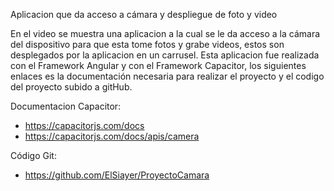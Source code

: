 Aplicacion que da acceso a cámara y despliegue de foto y video

En el video se muestra una aplicacion a la cual se le da acceso a la cámara del dispositivo
para que esta tome fotos y grabe videos, estos son desplegados por la aplicacion en un carrusel.
Esta aplicacion fue realizada con el Framework Angular y con el Framework Capacitor, los siguientes
enlaces es la documentación necesaria para realizar el proyecto y el codigo del proyecto subido a gitHub.

Documentacion Capacitor:
  - https://capacitorjs.com/docs
  - https://capacitorjs.com/docs/apis/camera

Código Git:
  - https://github.com/ElSiayer/ProyectoCamara
